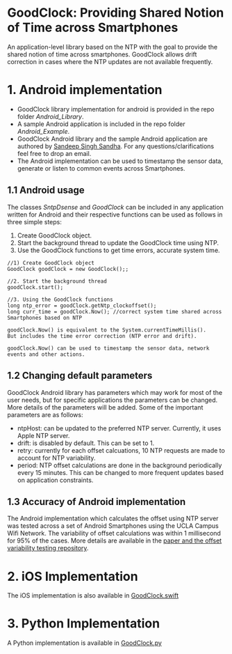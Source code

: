 # GoodClock: Providing Shared Notion of Time across Smartphones

An application-level library based on the NTP with the goal to provide the shared notion of time across smartphones. GoodClock allows drift correction in cases where the NTP updates are not available frequently. 


# 1. Android implementation
- GoodClock library implementation for android is provided in the repo folder *Android_Library*.
- A sample Android application is included in the repo folder *Android_Example*.
- GoodClock Android library and the sample Android application are authored by [Sandeep Singh Sandha](https://sites.google.com/view/sandeep-/home). For any questions/clarifications feel free to drop an email.
- The Android implementation can be used to timestamp the sensor data, generate or listen to common events across Smartphones.


## 1.1 Android usage
The classes *SntpDsense* and *GoodClock* can be included in any application written for Android and their respective functions can be used as follows in three simple steps:
1. Create GoodClock object.
2. Start the background thread to update the GoodClock time using NTP.
3. Use the GoodClock functions to get time errors, accurate system time.

```
//1) Create GoodClock object
GoodClock goodClock = new GoodClock();;

//2. Start the background thread
goodClock.start();

//3. Using the GoodClock functions
long ntp_error = goodClock.getNtp_clockoffset();
long curr_time = goodClock.Now(); //correct system time shared across Smartphones based on NTP
```

```
goodClock.Now() is equivalent to the System.currentTimeMillis(). 
But includes the time error correction (NTP error and drift).

goodClock.Now() can be used to timestamp the sensor data, network events and other actions.
```

## 1.2 Changing default parameters
GoodClock Android library has parameters which may work for most of the user needs, but for specific applications the parameters can be changed. More details of the parameters will be added. Some of the important parameters are as follows:
- ntpHost: can be updated to the preferred NTP server. Currently, it uses Apple NTP server.
- drift: is disabled by default. This can be set to 1.
- retry: currently for each offset calcuations, 10 NTP requests are made to account for NTP variability.
- period: NTP offset calculations are done in the background periodically every 15 minutes. This can be changed to more frequent updates based on application constraints.

## 1.3 Accuracy of Android implementation
The Android implementation which calculates the offset using NTP server was tested across a set of Android Smartphones using the UCLA Campus Wifi Network. The variability of offset calculations was within 1 millisecond for 95% of the cases. More details are available in the [paper and the offset variability testing repository](https://github.com/nesl/Time-Sync-Across-Smartphones).


# 2. iOS Implementation
The iOS implementation is also available in [GoodClock.swift](https://github.com/nesl/GoodClock/blob/master/GoodClock.swift)

# 3. Python Implementation
A Python implementation is available in [GoodClock.py](https://github.com/nesl/GoodClock/blob/master/GoodClock.py)
